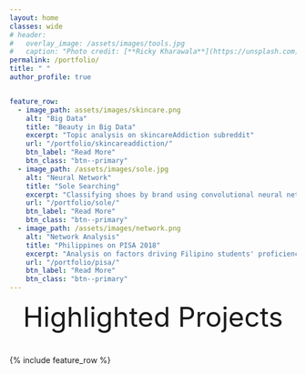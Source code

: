 ```yaml
---
layout: home
classes: wide
# header:
#   overlay_image: /assets/images/tools.jpg
#   caption: "Photo credit: [**Ricky Kharawala**](https://unsplash.com)"
permalink: /portfolio/
title: " "
author_profile: true


feature_row:
  - image_path: assets/images/skincare.png
    alt: "Big Data"
    title: "Beauty in Big Data"
    excerpt: "Topic analysis on skincareAddiction subreddit"
    url: "/portfolio/skincareaddiction/"
    btn_label: "Read More"
    btn_class: "btn--primary"	
  - image_path: /assets/images/sole.jpg
    alt: "Neural Network"
    title: "Sole Searching"
    excerpt: "Classifying shoes by brand using convolutional neural networks"
    url: "/portfolio/sole/"
    btn_label: "Read More"
    btn_class: "btn--primary"	
  - image_path: /assets/images/network.png
    alt: "Network Analysis"
    title: "Philippines on PISA 2018"
    excerpt: "Analysis on factors driving Filipino students' proficiency in PISA 2018"
    url: "/portfolio/pisa/"
    btn_label: "Read More"
    btn_class: "btn--primary"
---
```



<div style="margin-bottom:1cm" align="center"><font size="55">Highlighted Projects</font></div>

{% include feature_row %}